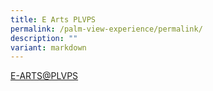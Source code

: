 ```yaml
---
title: E Arts PLVPS
permalink: /palm-view-experience/permalink/
description: ""
variant: markdown
---
```

[E-ARTS@PLVPS](https://sites.google.com/view/e-artsplvps2025/e-artsplvps-2025)